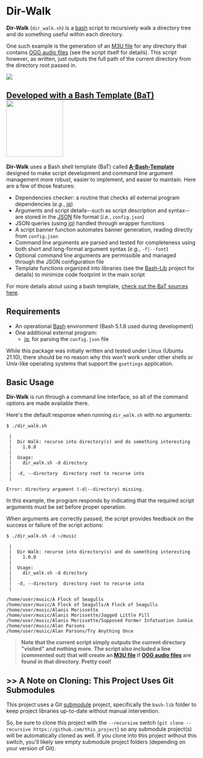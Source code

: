 # Dir-Walk
**Dir-Walk** (`dir_walk.sh`) is a [bash](https://en.wikipedia.org/wiki/Bash_%28Unix_shell%29) script to recursively walk a directory tree and do something useful within each directory.

One such example is the generation of an [M3U file](https://en.wikipedia.org/wiki/M3U) for any directory that contains [OGG audio files](https://en.wikipedia.org/wiki/Ogg#Ogg_codecs) (see the script itself for details). This script however, as written, just outputs the full path of the current directory from the directory root passed in.

[<img src="https://user-images.githubusercontent.com/10182110/175392693-4124b8eb-f306-4177-abea-c219599728c3.png">](https://commons.wikimedia.org/wiki/File:Sierpinski_pyramid.png)

## [Developed with a Bash Template (BaT)](https://github.com/richbl/a-bash-template)[<img src="https://user-images.githubusercontent.com/10182110/145758715-b127adfc-710b-49d3-9ede-151adc83ae76.png" width="150" />](https://github.com/richbl/a-bash-template)

**Dir-Walk** uses a Bash shell template (BaT) called **[A-Bash-Template](https://github.com/richbl/a-bash-template)** designed to make script development and command line argument management more robust, easier to implement, and easier to maintain. Here are a few of those features:

- Dependencies checker: a routine that checks all external program dependencies (*e.g.*, [jq](https://stedolan.github.io/jq/))
- Arguments and script details--such as script description and syntax--are stored in the [JSON](http://www.json.org/) file format (*i.e.*, `config.json`)
- JSON queries (using [jq](https://stedolan.github.io/jq/)) handled through wrapper functions
- A script banner function automates banner generation, reading directly from `config.json`
- Command line arguments are parsed and tested for completeness using both short and long-format argument syntax (*e.g.*, `-f|--font`)
- Optional command line arguments are permissible and managed through the JSON configuration file
- Template functions organized into libraries (see the [Bash-Lib](https://github.com/richbl/bash-lib) project for details) to minimize code footprint in the main script

For more details about using a bash template, [check out the BaT sources here](https://github.com/richbl/a-bash-template).

## Requirements

- An operational [Bash](https://en.wikipedia.org/wiki/Bash_%28Unix_shell%29) environment (Bash 5.1.8 used during development)
- One additional external program:
  - [jq](https://stedolan.github.io/jq/), for parsing the `config.json` file

While this package was initially written and tested under Linux (Ubuntu 21.10), there should be no reason why this won't work under other shells or Unix-like operating systems that support the `gsettings` application.

## Basic Usage
**Dir-Walk** is run through a command line interface, so all of the command options are made available there.

Here's the default response when running `dir_walk.sh` with no arguments:

	$ ./dir_walk.sh

	 |
	 |  Dir Walk: recurse into directory(s) and do something interesting
	 |    1.0.0
	 |
	 |  Usage:
	 |    dir_walk.sh -d directory
	 |
	 |  -d, --directory  directory root to recurse into
	 |

	Error: directory argument (-d|--directory) missing.

In this example, the program responds by indicating that the required script arguments must be set before proper operation.

When arguments are correctly passed, the script provides feedback on the success or failure of the script actions:

	$ ./dir_walk.sh -d ~/music

	 |
	 |  Dir Walk: recurse into directory(s) and do something interesting
	 |    1.0.0
	 |
	 |  Usage:
	 |    dir_walk.sh -d directory
	 |
	 |  -d, --directory  directory root to recurse into
	 |

    /home/user/music/A Flock of Seagulls
    /home/user/music/A Flock of Seagulls/A Flock of Seagulls
    /home/user/music/Alanis Morissette
    /home/user/music/Alanis Morissette/Jagged Little Pill
    /home/user/music/Alanis Morissette/Supposed Former Infatuation Junkie
    /home/user/music/Alan Parsons
    /home/user/music/Alan Parsons/Try Anything Once

> **Note that the current script simply outputs the current directory "visited" and nothing more. The script also included a line (commented out) that will create an [M3U file](https://en.wikipedia.org/wiki/M3U) if [OGG audio files](https://en.wikipedia.org/wiki/Ogg#Ogg_codecs) are found in that directory. Pretty cool!**

## >> A Note on Cloning: This Project Uses Git Submodules

This project uses a Git [submodule](https://git-scm.com/book/en/v2/Git-Tools-Submodules) project, specifically the `bash-lib` folder to keep project libraries up-to-date without manual intervention.

So, be sure to clone this project with the `--recursive` switch (`git clone --recursive https://github.com/this_project`) so any submodule project(s) will be automatically cloned as well. If you clone into this project without this switch, you'll likely see empty submodule project folders (depending on your version of Git).
